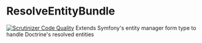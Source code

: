 ResolveEntityBundle
===================
[![Scrutinizer Code Quality](https://scrutinizer-ci.com/g/vivait/ResolveEntityBundle/badges/quality-score.png?b=master)](https://scrutinizer-ci.com/g/vivait/ResolveEntityBundle/?branch=master)
Extends Symfony's entity manager form type to handle Doctrine's resolved entities
